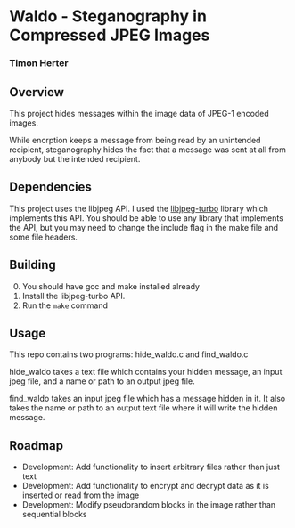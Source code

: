 # Waldo - Steganography in Compressed JPEG Images
### Timon Herter

## Overview
This project hides messages within the image data of JPEG-1 encoded images.

While encrption keeps a message from being read by an unintended recipient, steganography hides the fact that a message
was sent at all from anybody but the intended recipient.


## Dependencies

This project uses the libjpeg API. I used the [libjpeg-turbo](https://libjpeg-turbo.org/) library which implements this
API. You should be able to use any library that implements the API, but you may need to change the include flag in the
make file and some file headers.


## Building

0. You should have gcc and make installed already
1. Install the libjpeg-turbo API.
2. Run the `make` command


## Usage

This repo contains two programs: hide_waldo.c and find_waldo.c

hide_waldo takes a text file which contains your hidden message, an input jpeg file, and a name or path to an
output jpeg file.

find_waldo takes an input jpeg file which has a message hidden in it. It also takes the name or path to an output text
file where it will write the hidden message.


## Roadmap

+ Development: Add functionality to insert arbitrary files rather than just text
+ Development: Add functionality to encrypt and decrypt data as it is inserted or read from the image
+ Development: Modify pseudorandom blocks in the image rather than sequential blocks
